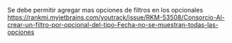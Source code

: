 Se debe permitir agregar mas opciones de filtros en los opcionales
https://rankmi.myjetbrains.com/youtrack/issue/RKM-53508/Consorcio-Al-crear-un-filtro-por-opcional-del-tipo-Fecha-no-se-muestran-todas-las-opciones